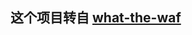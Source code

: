 ## 这个项目转自 [what-the-waf](https://github.com/null--/what-the-waf/tree/master/bapps/5da470c526ea4661a82187ec3e0f94aa/wtw-repo)


